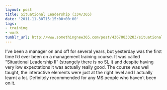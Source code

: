 ```yaml
---
layout: post
title: Situational Leadership (334/365)
date: '2011-11-30T15:15:00+00:00'
tags:
- training
- work
tumblr_url: http://www.somethingnew365.com/post/43670033203/situational-leadership-334365
---
```

I’ve been a manager on and off for several years, but yesterday was the first time I’d ever been on a management training course.
It was called “Situational Leadership II” (strangely there is no SL I) and despite having very low expectations it was actually really good. The course was well taught, the interactive elements were just at the right level and I actually learnt a lot. Definitely recommended for any MS people who haven’t been on it.
